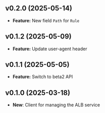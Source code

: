 ## v0.2.0 (2025-05-14)
- **Feature:** New field `Path` for `Rule`

## v0.1.2 (2025-05-09)
- **Feature:** Update user-agent header

## v0.1.1 (2025-05-05)
- **Feature:** Switch to beta2 API

## v0.1.0 (2025-03-18)
- **New**: Client for managing the ALB service
